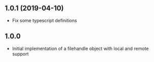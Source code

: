 ## 1.0.1 (2019-04-10)



- Fix some typescript definitions

## 1.0.0

- Initial implementation of a filehandle object with local and remote support
